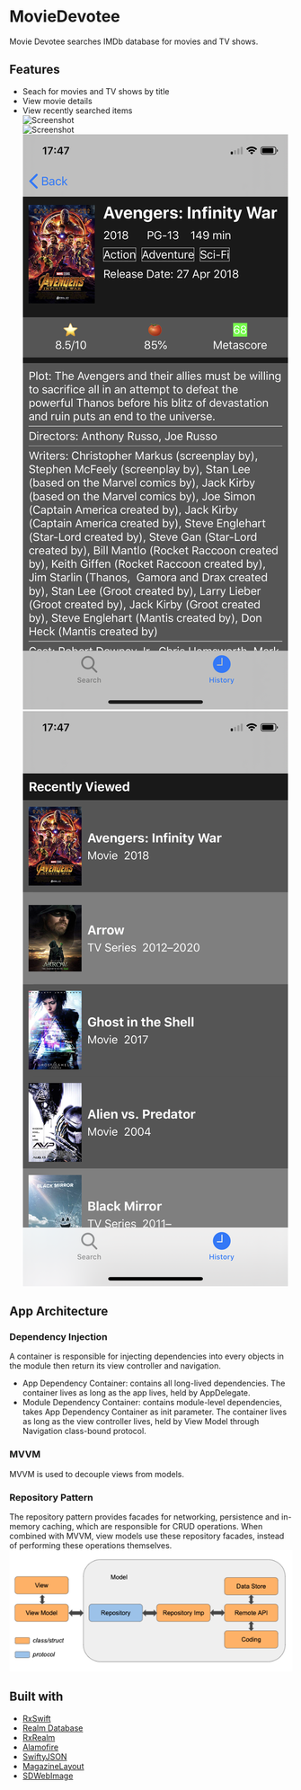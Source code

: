 # MovieDevotee
Movie Devotee searches IMDb database for movies and TV shows.
## Features
* Seach for movies and TV shows by title
* View movie details
* View recently searched items
\
![Screenshot](Images/operating.gif)
\
![Screenshot](Images/Search.png)
![Screenshot](Images/Detail.png)
![Screenshot](Images/History.png)
## App Architecture
### Dependency Injection
A container is responsible for injecting dependencies into every objects in the module then return its view controller and navigation.
* App Dependency Container: contains all long-lived dependencies. The container lives as long as the app lives, held by AppDelegate.
* Module Dependency Container: contains module-level dependencies, takes App Dependency Container as init parameter. The container lives as long as the view controller lives, held by View Model through Navigation class-bound protocol.
### MVVM
MVVM is used to decouple views from models.
### Repository Pattern
The repository pattern provides facades for networking, persistence and in-memory caching, which are responsible for CRUD operations. When combined with MVVM, view models use these repository facades, instead of performing these operations themselves.
\
![Screenshot](Images/clean.png)
## Built with
* [RxSwift](https://github.com/ReactiveX/RxSwift)
* [Realm Database](https://github.com/realm/realm-cocoa)
* [RxRealm](https://github.com/RxSwiftCommunity/RxRealm)
* [Alamofire](https://github.com/Alamofire/Alamofire)
* [SwiftyJSON](https://github.com/SwiftyJSON/SwiftyJSON)
* [MagazineLayout](https://github.com/airbnb/MagazineLayout)
* [SDWebImage](https://github.com/SDWebImage/SDWebImage)
